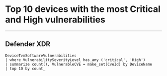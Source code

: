 # Top 10 devices with the most Critical and High vulnerabilities
----
## Defender XDR
```
DeviceTvmSoftwareVulnerabilities
| where VulnerabilitySeverityLevel has_any ('critical', 'High')
| summarize count(), VulnerableCVE = make_set(CveId) by DeviceName
| top 10 by count_
```


